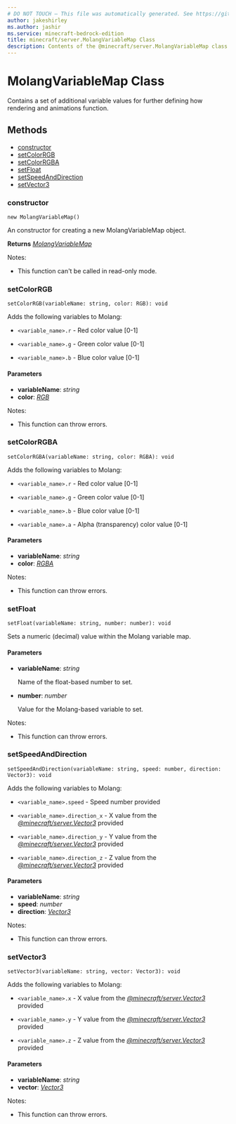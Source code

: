 ```yaml
---
# DO NOT TOUCH — This file was automatically generated. See https://github.com/mojang/minecraftapidocsgenerator to modify descriptions, examples, etc.
author: jakeshirley
ms.author: jashir
ms.service: minecraft-bedrock-edition
title: minecraft/server.MolangVariableMap Class
description: Contents of the @minecraft/server.MolangVariableMap class.
---
```

# MolangVariableMap Class

Contains a set of additional variable values for further defining how rendering and animations function.

## Methods
- [constructor](#constructor)
- [setColorRGB](#setcolorrgb)
- [setColorRGBA](#setcolorrgba)
- [setFloat](#setfloat)
- [setSpeedAndDirection](#setspeedanddirection)
- [setVector3](#setvector3)

### **constructor**
`
new MolangVariableMap()
`

An constructor for creating a new MolangVariableMap object.

**Returns** [*MolangVariableMap*](MolangVariableMap.md)
  
Notes:
- This function can't be called in read-only mode.

### **setColorRGB**
`
setColorRGB(variableName: string, color: RGB): void
`

Adds the following variables to Molang:

- `<variable_name>.r` - Red color value [0-1]

- `<variable_name>.g` - Green color value [0-1]

- `<variable_name>.b` - Blue color value [0-1]

#### **Parameters**
- **variableName**: *string*
- **color**: [*RGB*](RGB.md)
  
Notes:
- This function can throw errors.

### **setColorRGBA**
`
setColorRGBA(variableName: string, color: RGBA): void
`

Adds the following variables to Molang:

- `<variable_name>.r` - Red color value [0-1]

- `<variable_name>.g` - Green color value [0-1]

- `<variable_name>.b` - Blue color value [0-1]

- `<variable_name>.a` - Alpha (transparency) color value [0-1]

#### **Parameters**
- **variableName**: *string*
- **color**: [*RGBA*](RGBA.md)
  
Notes:
- This function can throw errors.

### **setFloat**
`
setFloat(variableName: string, number: number): void
`

Sets a numeric (decimal) value within the Molang variable map.

#### **Parameters**
- **variableName**: *string*
  
  Name of the float-based number to set.
- **number**: *number*
  
  Value for the Molang-based variable to set.
  
Notes:
- This function can throw errors.

### **setSpeedAndDirection**
`
setSpeedAndDirection(variableName: string, speed: number, direction: Vector3): void
`

Adds the following variables to Molang:

- `<variable_name>.speed` - Speed number provided

- `<variable_name>.direction_x` - X value from the [*@minecraft/server.Vector3*](../../minecraft/server/Vector3.md) provided

- `<variable_name>.direction_y` - Y value from the [*@minecraft/server.Vector3*](../../minecraft/server/Vector3.md) provided

- `<variable_name>.direction_z` - Z value from the [*@minecraft/server.Vector3*](../../minecraft/server/Vector3.md) provided

#### **Parameters**
- **variableName**: *string*
- **speed**: *number*
- **direction**: [*Vector3*](Vector3.md)
  
Notes:
- This function can throw errors.

### **setVector3**
`
setVector3(variableName: string, vector: Vector3): void
`

Adds the following variables to Molang:

- `<variable_name>.x` - X value from the [*@minecraft/server.Vector3*](../../minecraft/server/Vector3.md) provided

- `<variable_name>.y` - Y value from the [*@minecraft/server.Vector3*](../../minecraft/server/Vector3.md) provided

- `<variable_name>.z` - Z value from the [*@minecraft/server.Vector3*](../../minecraft/server/Vector3.md) provided

#### **Parameters**
- **variableName**: *string*
- **vector**: [*Vector3*](Vector3.md)
  
Notes:
- This function can throw errors.
